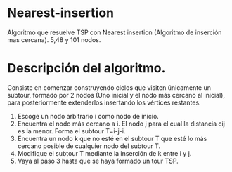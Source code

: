 # Nearest-insertion
Algoritmo que resuelve TSP con Nearest insertion (Algoritmo de inserción mas cercana). 5,48 y 101 nodos.

# Descripción del algoritmo. 
 <p>Consiste en comenzar construyendo ciclos que visiten únicamente un subtour, formado por 2
        nodos (Uno inicial y el nodo más cercano al inicial), para posteriormente extenderlos insertando 
        los vértices restantes.
</p>
        
 <ol>

 <li value="1">Escoge un nodo arbitrario i como nodo de inicio.</li>
 <li>Encuentra el nodo más cercano a i. El nodo j para el cual la distancia cij es la menor. Forma el subtour T=i-j-i.</li>
 <li>Encuentra un nodo k que no esté en el subtour T que esté lo más cercano posible de cualquier nodo del subtour T.</li>
 <li> Modifique el subtour T mediante la inserción de k entre i y j. </li>
 <li>Vaya al paso 3 hasta que se haya formado un tour TSP.</li>
        
</ol>
